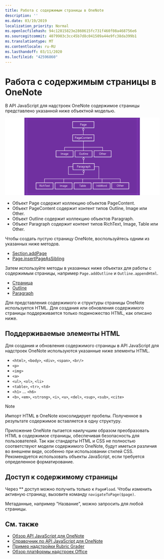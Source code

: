 ```yaml
---
title: Работа с содержимым страницы в OneNote
description: ''
ms.date: 03/19/2019
localization_priority: Normal
ms.openlocfilehash: 94c12815823e2860615fc731f460f08a468756e6
ms.sourcegitcommit: 4079903c3cc45b7d8c041509a44e9fc38da399b1
ms.translationtype: MT
ms.contentlocale: ru-RU
ms.lasthandoff: 03/11/2020
ms.locfileid: "42596860"
---
```

# <a name="work-with-onenote-page-content"></a>Работа с содержимым страницы в OneNote

В API JavaScript для надстроек OneNote содержимое страницы представлено указанной ниже объектной моделью.

  ![Схема объектной модели страницы OneNote](../images/one-note-om-page.png)

- Объект Page содержит коллекцию объектов PageContent.
- Объект PageContent содержит контент типов Outline, Image или Other.
- Объект Outline содержит коллекцию объектов Paragraph.
- Объект Paragraph содержит контент типов RichText, Image, Table или Other.

Чтобы создать пустую страницу OneNote, воспользуйтесь одним из указанных ниже методов.

- [Section.addPage](/javascript/api/onenote/onenote.section#addpage-title-)
- [Page.insertPageAsSibling](/javascript/api/onenote/onenote.section#insertsectionassibling-location--title-)

Затем используйте методы в указанных ниже объектах для работы с содержимым страницы, например `Page.addOutline` и `Outline.appendHtml`.

- [Страница](/javascript/api/onenote/onenote.page)
- [Outline](/javascript/api/onenote/onenote.outline)
- [Paragraph](/javascript/api/onenote/onenote.paragraph)

Для представления содержимого и структуры страницы OneNote используется HTML. Для создания или обновления содержимого страницы поддерживается только подмножество HTML, как описано ниже.

## <a name="supported-html"></a>Поддерживаемые элементы HTML

Для создания и обновления содержимого страницы в API JavaScript для надстроек OneNote используются указанные ниже элементы HTML.

- `<html>`, `<body>`, `<div>`, `<span>`, `<br/>`
- `<p>`
- `<img>`
- `<a>`
- `<ul>`, `<ol>`, `<li>`
- `<table>`, `<tr>`, `<td>`
- `<h1>` ... `<h6>`
- `<b>`, `<em>`, `<strong>`, `<i>`, `<u>`, `<del>`, `<sup>`, `<sub>`, `<cite>`

> [!NOTE]
> Импорт HTML в OneNote консолидирует пробелы. Полученное в результате содержимое вставляется в одну структуру.

Приложение OneNote пытается наилучшим образом преобразовать HTML в содержимое страницы, обеспечивая безопасность для пользователей. Так как стандарты HTML и CSS не полностью соответствуют модели содержимого OneNote, будут иметься различия во внешнем виде, особенно при использовании стилей CSS. Рекомендуется использовать объекты JavaScript, если требуется определенное форматирование.

## <a name="accessing-page-contents"></a>Доступ к содержимому страницы

Через ** доступ можно получить только к `Page#load`. Чтобы изменить активную страницу, вызовите команду `navigateToPage($page)`.

Метаданные, например "Название", можно запросить для любой страницы.

## <a name="see-also"></a>См. также

- [Обзор API JavaScript для OneNote](onenote-add-ins-programming-overview.md)
- [Справочник по API JavaScript для OneNote](../reference/overview/onenote-add-ins-javascript-reference.md)
- [Пример надстройки Rubric Grader](https://github.com/OfficeDev/OneNote-Add-in-Rubric-Grader)
- [Обзор платформы надстроек Office](../overview/office-add-ins.md)
